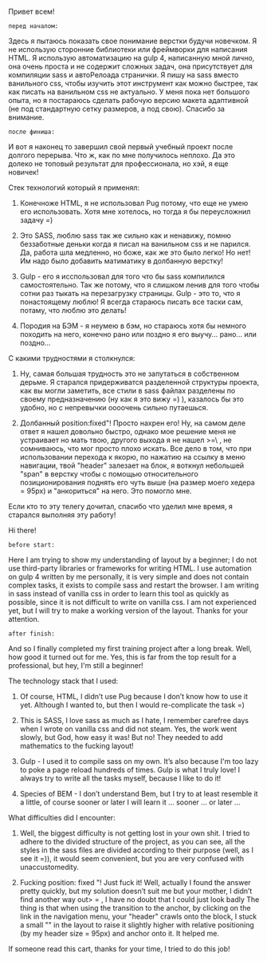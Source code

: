 Привет всем!

    перед началом:



Здесь я пытаюсь показать свое понимание верстки будучи новечком. Я не использую сторонние библиотеки или фреймворки для написания HTML. Я использую автоматизацию на gulp 4, написанную мной лично, она очень проста и не содержит сложных задач, она присутствует для компиляции sass и автоРелоада странички. Я пишу на sass вместо ванильного css, чтобы изучить этот инструмент как можно быстрее, так как писать на ванильном css не актуально. У меня пока нет большого опыта, но я постараюсь сделать рабочую версию макета адаптивной (не под стандартную сетку размеров, а под свою). Спасибо за внимание.


    после финиша:

И вот я наконец то завершил свой первый учебный проект после долгого перерыва. Что ж, как по мне получилось неплохо. Да это долеко не топовый результат для профессионала, но хэй, я еще новичек! 

Стек технологий который я применял:

1) Конечноже HTML, я не использовал Pug потому, что еще не умею его использовать. Хотя мне хотелось, но тогда я бы переусложнил задачу =)

2) Это SASS, люблю sass так же сильно как и ненавижу, помню беззаботные деньки когда я писал на ванильном css и не парился. Да, работа шла медленно, но боже, как же это было легко! Но нет! Им надо было добавить матиматику в долбанную верстку!

3) Gulp - его я исспользовал для того что бы sass компилился самостоятельно. Так же потому, что я слишком ленив для того чтобы сотни раз тыкать на перезагрузку страницы. Gulp - это то, что я понастоящему люблю! Я всегда стараюсь писать все таски сам, потаму, что люблю это делать!

4) Породия на БЭМ - я неумею в бэм, но стараюсь хотя бы немного походить на него, конечно рано или поздно я его выучу... рано... или поздно...

С какими трудностями я столкнулся:

1) Ну, самая большая трудность это не запутаться в собственном дерьме. Я старался придерживатся разделенной структуры проекта, как вы могли заметить, все стили в sass файлах разделены по своему предназначению (ну как я это вижу =) ), казалось бы это удобно, но с непревычки оооочень сильно путаешься.

2) Долбанный position:fixed"! Просто нахрен его! Ну, на самом деле ответ я нашел довольно быстро, однако мое решение меня не устраивает но мать твою, другого выхода я не нашел >=\ , не сомниваюсь, что мог просто плохо искать. Все дело в том, что при использовании перехода к якорю, по нажатию на ссылку в меню навигации, твой "header" залезает на блок, я воткнул небольшей "span" в верстку чтобы с помощью  относительного позиционирования поднять его чуть выше (на размер моего хедера = 95px) и "анкориться" на него. Это помогло мне.

Если кто то эту телегу дочитал, спасибо что уделил мне время, я старался выполняя эту работу! 




Hi there!

    before start:

Here I am trying to show my understanding of layout by a beginner; I do not use third-party libraries or frameworks for writing HTML. I use automation on gulp 4 written by me personally, it is very simple and does not contain complex tasks, it exists to compile sass and restart the browser. I am writing in sass instead of vanilla css in order to learn this tool as quickly as possible, since it is not difficult to write on vanilla css. I am not experienced yet, but I will try to make a working version of the layout. Thanks for your attention.

    after finish:

And so I finally completed my first training project after a long break. Well, how good it turned out for me. Yes, this is far from the top result for a professional, but hey, I'm still a beginner!

The technology stack that I used:

1) Of course, HTML, I didn’t use Pug because I don’t know how to use it yet. Although I wanted to, but then I would re-complicate the task =)

2) This is SASS, I love sass as much as I hate, I remember carefree days when I wrote on vanilla css and did not steam. Yes, the work went slowly, but God, how easy it was! But no! They needed to add mathematics to the fucking layout!

3) Gulp - I used it to compile sass on my own. It’s also because I'm too lazy to poke a page reload hundreds of times. Gulp is what I truly love! I always try to write all the tasks myself, because I like to do it!

4) Species of BEM - I don’t understand Bem, but I try to at least resemble it a little, of course sooner or later I will learn it ... sooner ... or later ...

What difficulties did I encounter:

1) Well, the biggest difficulty is not getting lost in your own shit. I tried to adhere to the divided structure of the project, as you can see, all the styles in the sass files are divided according to their purpose (well, as I see it =)), it would seem convenient, but you are very confused with unaccustomedity.

2) Fucking position: fixed "! Just fuck it! Well, actually I found the answer pretty quickly, but my solution doesn’t suit me but your mother, I didn’t find another way out> = \, I have no doubt that I could just look badly The thing is that when using the transition to the anchor, by clicking on the link in the navigation menu, your "header" crawls onto the block, I stuck a small "<span>" in the layout to raise it slightly higher with relative positioning (by my header size = 95px) and anchor onto it. It helped me.

If someone read this cart, thanks for your time, I tried to do this job!
